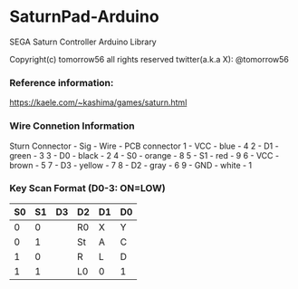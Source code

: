 # SaturnPad-Arduino
SEGA Saturn Controller Arduino Library

Copyright(c) tomorrow56 all rights reserved
 twitter(a.k.a X): @tomorrow56

### Reference information:
https://kaele.com/~kashima/games/saturn.html


### Wire Connetion Information
 Sturn Connector - Sig - Wire - PCB connector
 1 - VCC - blue - 4
 2 - D1  - green - 3
 3 - D0  - black - 2
 4 - S0  - orange - 8
 5 - S1  - red - 9
 6 - VCC - brown - 5
 7 - D3  - yellow - 7
 8 - D2  - gray - 6
 9 - GND - white - 1

### Key Scan Format (D0-3: ON=LOW)
|S0|S1|D3|D2|D1|D0|
|--|--|--|--|--|--|
| 0| 0||R0| X| Y| Z|
| 0| 1||St| A| C| B|
| 1| 0|| R| L| D| U|
| 1| 1||L0| 0| 1| 1|
